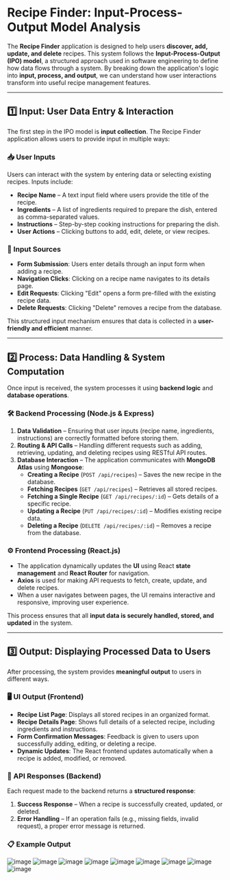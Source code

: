 # Recipe Finder: Input-Process-Output Model Analysis

The **Recipe Finder** application is designed to help users **discover, add, update, and delete** recipes. This system follows the **Input-Process-Output (IPO) model**, a structured approach used in software engineering to define how data flows through a system. By breaking down the application's logic into **input, process, and output**, we can understand how user interactions transform into useful recipe management features.

---

## **1️⃣ Input: User Data Entry & Interaction**

The first step in the IPO model is **input collection**. The Recipe Finder application allows users to provide input in multiple ways:

### **📥 User Inputs**
Users can interact with the system by entering data or selecting existing recipes. Inputs include:
- **Recipe Name** – A text input field where users provide the title of the recipe.
- **Ingredients** – A list of ingredients required to prepare the dish, entered as comma-separated values.
- **Instructions** – Step-by-step cooking instructions for preparing the dish.
- **User Actions** – Clicking buttons to add, edit, delete, or view recipes.

### **📌 Input Sources**
- **Form Submission**: Users enter details through an input form when adding a recipe.
- **Navigation Clicks**: Clicking on a recipe name navigates to its details page.
- **Edit Requests**: Clicking "Edit" opens a form pre-filled with the existing recipe data.
- **Delete Requests**: Clicking "Delete" removes a recipe from the database.

This structured input mechanism ensures that data is collected in a **user-friendly and efficient** manner.

---

## **2️⃣ Process: Data Handling & System Computation**

Once input is received, the system processes it using **backend logic** and **database operations**.

### **🛠 Backend Processing (Node.js & Express)**
1. **Data Validation** – Ensuring that user inputs (recipe name, ingredients, instructions) are correctly formatted before storing them.
2. **Routing & API Calls** – Handling different requests such as adding, retrieving, updating, and deleting recipes using RESTful API routes.
3. **Database Interaction** – The application communicates with **MongoDB Atlas** using **Mongoose**:
   - **Creating a Recipe** (`POST /api/recipes`) – Saves the new recipe in the database.
   - **Fetching Recipes** (`GET /api/recipes`) – Retrieves all stored recipes.
   - **Fetching a Single Recipe** (`GET /api/recipes/:id`) – Gets details of a specific recipe.
   - **Updating a Recipe** (`PUT /api/recipes/:id`) – Modifies existing recipe data.
   - **Deleting a Recipe** (`DELETE /api/recipes/:id`) – Removes a recipe from the database.

### **⚙ Frontend Processing (React.js)**
- The application dynamically updates the **UI** using React **state management** and **React Router** for navigation.
- **Axios** is used for making API requests to fetch, create, update, and delete recipes.
- When a user navigates between pages, the UI remains interactive and responsive, improving user experience.

This process ensures that all **input data is securely handled, stored, and updated** in the system.

---

## **3️⃣ Output: Displaying Processed Data to Users**

After processing, the system provides **meaningful output** to users in different ways.

### **🖥️ UI Output (Frontend)**
- **Recipe List Page**: Displays all stored recipes in an organized format.
- **Recipe Details Page**: Shows full details of a selected recipe, including ingredients and instructions.
- **Form Confirmation Messages**: Feedback is given to users upon successfully adding, editing, or deleting a recipe.
- **Dynamic Updates**: The React frontend updates automatically when a recipe is added, modified, or removed.

### **📡 API Responses (Backend)**
Each request made to the backend returns a **structured response**:
1. **Success Response** – When a recipe is successfully created, updated, or deleted.
2. **Error Handling** – If an operation fails (e.g., missing fields, invalid request), a proper error message is returned.

### **📋 Example Output**
![image](https://github.com/user-attachments/assets/b90866ab-405e-4c9d-b2b7-6fff5986a778)
![image](https://github.com/user-attachments/assets/86e1a77e-5742-4513-b466-3841bccd5a24)
![image](https://github.com/user-attachments/assets/368cf67b-d982-4488-ae69-1755f959decb)
![image](https://github.com/user-attachments/assets/acb74621-30e3-47e8-941e-24dc41befbe7)
![image](https://github.com/user-attachments/assets/17a48068-33af-43c2-baeb-a65b4275bbe2)
![image](https://github.com/user-attachments/assets/ef9e1f0b-e0e5-4dae-bbf1-c5585f77b7de)
![image](https://github.com/user-attachments/assets/18702468-4334-4148-a30e-0df41985e2c5)
![image](https://github.com/user-attachments/assets/4c213d06-5045-42cd-84bb-2caa7abdaf63)
![image](https://github.com/user-attachments/assets/2e99c450-cc7d-49de-91e3-b4f22511f6ab)









